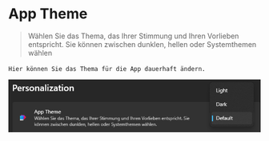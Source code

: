 # App Theme

>Wählen Sie das Thema, das Ihrer Stimmung und Ihren Vorlieben entspricht. Sie können zwischen dunklen, hellen oder Systemthemen wählen  

`Hier können Sie das Thema für die App dauerhaft ändern.`  

![image](/LiftDataManager/Docs/HelpImages/image102.png)  

[//]: # (Tags: App Theme | Dark Mode | Light Mode  | Hell | Dunkel)  
